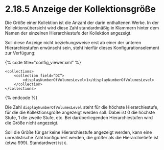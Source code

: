 # 2.18.5 Anzeige der Kollektionsgröße

Die Größe einer Kollektion ist die Anzahl der darin enthaltenen Werke. In der Kollektionsübersicht wird diese Zahl standardmäßig in Klammern hinter dem Namen der einzelnen Hierarchiestufe der Kollektion angezeigt. 

Soll diese Anzeige nicht beziehungsweise erst ab einer der unteren Hierarchiestufen erwünscht sein, steht hierfür dieses Konfigurationselement zur Verfügung:

{% code title="config\_viewer.xml" %}
```markup
<collections>
    <collection field=”DC”>
        <displayNumberOfVolumesLevel>1</displayNumberOfVolumesLevel>
    </collection>
</collections>
```
{% endcode %}

Die Zahl `displayNumberOfVolumesLevel` steht für die höchste Hierarchiestufe, für die die Kollektionsgröße angezeigt werden soll. Dabei ist 0 die höchste Stufe, 1 die zweite Stufe, etc. Bei darüberliegenden Hierarchiestufen wird die Größe nicht angezeigt.

Soll die Größe für gar keine Hierarchiestufe angezeigt werden, kann eine unrealistische Zahl konfiguriert werden, die größer als die Hierarchietiefe ist \(etwa 999\). Standardwert ist `0`.

